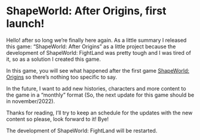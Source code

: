 # ShapeWorld: After Origins, first launch!

Hello! after so long we’re finally here again. As a little summary I released this game: “ShapeWorld: After Origins” as a little project because the development of ShapeWorld: FightLand was pretty tough and I was tired of it, so as a solution I created this game.

In this game, you will see what happened after the first game [ShapeWorld: Origins](https://pixel-barrels.itch.io/shapeworld-origins) so there’s nothing too specific to say.

In the future, I want to add new histories, characters and more content to the game in a “monthly” format (So, the next update for this game should be in november/2022).

Thanks for reading, I’ll try to keep an schedule for the updates with the new content so please, look forward to it! Bye!

The development of ShapeWorld: FightLand will be restarted.
